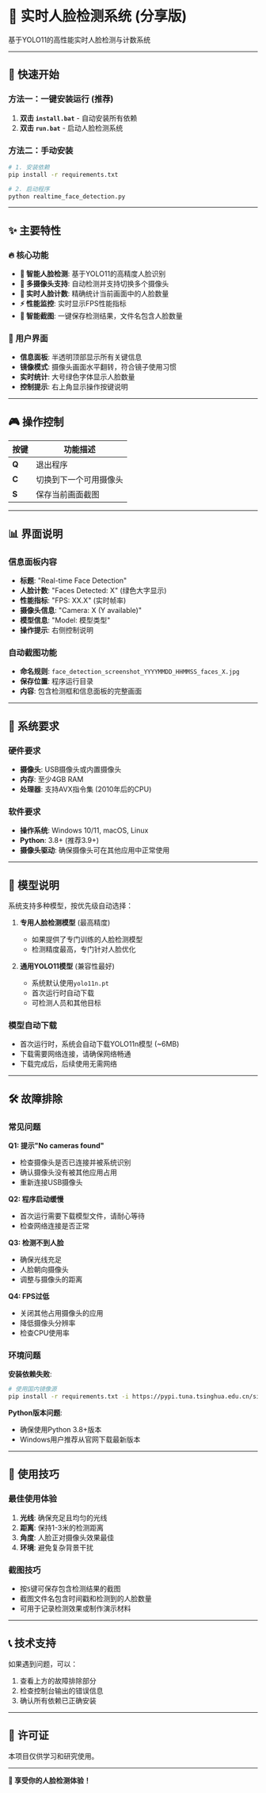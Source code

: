 # 🎯 实时人脸检测系统 (分享版)

基于YOLO11的高性能实时人脸检测与计数系统

---

## 🚀 快速开始

### 方法一：一键安装运行 (推荐)
1. **双击 `install.bat`** - 自动安装所有依赖
2. **双击 `run.bat`** - 启动人脸检测系统

### 方法二：手动安装
```bash
# 1. 安装依赖
pip install -r requirements.txt

# 2. 启动程序
python realtime_face_detection.py
```

---

## ✨ 主要特性

### 🔥 核心功能
- **🎯 智能人脸检测**: 基于YOLO11的高精度人脸识别
- **📱 多摄像头支持**: 自动检测并支持切换多个摄像头
- **👥 实时人脸计数**: 精确统计当前画面中的人脸数量
- **⚡ 性能监控**: 实时显示FPS性能指标
- **📸 智能截图**: 一键保存检测结果，文件名包含人脸数量

### 🎨 用户界面
- **信息面板**: 半透明顶部显示所有关键信息
- **镜像模式**: 摄像头画面水平翻转，符合镜子使用习惯
- **实时统计**: 大号绿色字体显示人脸数量
- **控制提示**: 右上角显示操作按键说明

---

## 🎮 操作控制

| 按键 | 功能描述 |
|------|----------|
| **Q** | 退出程序 |
| **C** | 切换到下一个可用摄像头 |
| **S** | 保存当前画面截图 |

---

## 📊 界面说明

### 信息面板内容
- **标题**: "Real-time Face Detection"
- **人脸计数**: "Faces Detected: X" (绿色大字显示)
- **性能指标**: "FPS: XX.X" (实时帧率)
- **摄像头信息**: "Camera: X (Y available)" 
- **模型信息**: "Model: 模型类型"
- **操作提示**: 右侧控制说明

### 自动截图功能
- **命名规则**: `face_detection_screenshot_YYYYMMDD_HHMMSS_faces_X.jpg`
- **保存位置**: 程序运行目录
- **内容**: 包含检测框和信息面板的完整画面

---

## 🔧 系统要求

### 硬件要求
- **摄像头**: USB摄像头或内置摄像头
- **内存**: 至少4GB RAM
- **处理器**: 支持AVX指令集 (2010年后的CPU)

### 软件要求
- **操作系统**: Windows 10/11, macOS, Linux
- **Python**: 3.8+ (推荐3.9+)
- **摄像头驱动**: 确保摄像头可在其他应用中正常使用

---

## 🎯 模型说明

系统支持多种模型，按优先级自动选择：

1. **专用人脸检测模型** (最高精度)
   - 如果提供了专门训练的人脸检测模型
   - 检测精度最高，专门针对人脸优化

2. **通用YOLO11模型** (兼容性最好)
   - 系统默认使用`yolo11n.pt`
   - 首次运行时自动下载
   - 可检测人员和其他目标

### 模型自动下载
- 首次运行时，系统会自动下载YOLO11n模型 (~6MB)
- 下载需要网络连接，请确保网络畅通
- 下载完成后，后续使用无需网络

---

## 🛠️ 故障排除

### 常见问题

**Q1: 提示"No cameras found"**
- 检查摄像头是否已连接并被系统识别
- 确认摄像头没有被其他应用占用
- 重新连接USB摄像头

**Q2: 程序启动缓慢**
- 首次运行需要下载模型文件，请耐心等待
- 检查网络连接是否正常

**Q3: 检测不到人脸**
- 确保光线充足
- 人脸朝向摄像头
- 调整与摄像头的距离

**Q4: FPS过低**
- 关闭其他占用摄像头的应用
- 降低摄像头分辨率
- 检查CPU使用率

### 环境问题
**安装依赖失败**:
```bash
# 使用国内镜像源
pip install -r requirements.txt -i https://pypi.tuna.tsinghua.edu.cn/simple
```

**Python版本问题**:
- 确保使用Python 3.8+版本
- Windows用户推荐从官网下载最新版本

---

## 📱 使用技巧

### 最佳使用体验
1. **光线**: 确保充足且均匀的光线
2. **距离**: 保持1-3米的检测距离
3. **角度**: 人脸正对摄像头效果最佳
4. **环境**: 避免复杂背景干扰

### 截图技巧
- 按`S`键可保存包含检测结果的截图
- 截图文件名包含时间戳和检测到的人脸数量
- 可用于记录检测效果或制作演示材料

---

## 📞 技术支持

如果遇到问题，可以：
1. 查看上方的故障排除部分
2. 检查控制台输出的错误信息
3. 确认所有依赖已正确安装

---

## 📄 许可证

本项目仅供学习和研究使用。

---

**🎉 享受你的人脸检测体验！** 